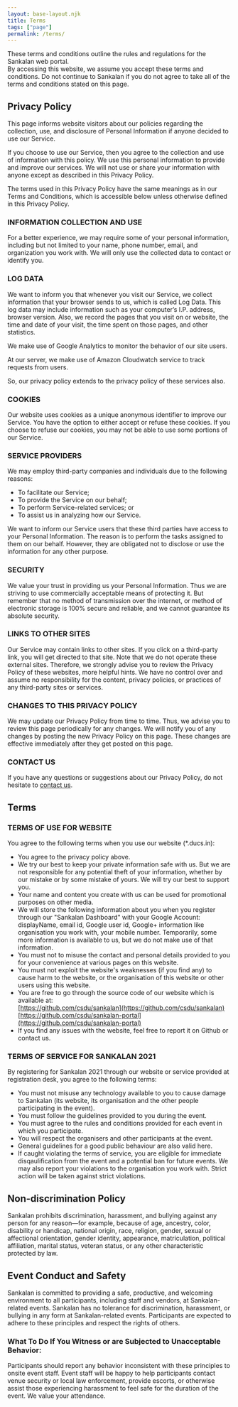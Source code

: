 ```yaml
---
layout: base-layout.njk
title: Terms
tags: ["page"]
permalink: /terms/
---
```


These terms and conditions outline the rules and regulations for the Sankalan web portal. <br />
By accessing this website, we assume you accept these terms and conditions. Do not continue to Sankalan if you do not agree to take all of the terms and conditions stated on this page.

## Privacy Policy

This page informs website visitors about our policies regarding the collection, use, and disclosure of Personal Information if anyone decided to use our Service.

If you choose to use our Service, then you agree to the collection and use of information with this policy. We use this personal information to provide and improve our services. We will not use or share your information with anyone except as described in this Privacy Policy.

The terms used in this Privacy Policy have the same meanings as in our Terms and Conditions, which is accessible below unless otherwise defined in this Privacy Policy.


### INFORMATION COLLECTION AND USE

For a better experience, we may require some of your personal information, including but not limited to your name, phone number, email, and organization you work with. We will only use the collected data to contact or identify you.

### LOG DATA

We want to inform you that whenever you visit our Service, we collect information that your browser sends to us, which is called Log Data. This log data may include information such as your computer’s I.P. address, browser version. Also, we record the pages that you visit on or website, the time and date of your visit, the time spent on those pages, and other statistics.

We make use of Google Analytics to monitor the behavior of our site users.

At our server, we make use of Amazon Cloudwatch service to track requests from users.

So, our privacy policy extends to the privacy policy of these services also.

### COOKIES

Our website uses cookies as a unique anonymous identifier to improve our Service. You have the option to either accept or refuse these cookies. If you choose to refuse our cookies, you may not be able to use some portions of our Service.

### SERVICE PROVIDERS

We may employ third-party companies and individuals due to the following reasons:

- To facilitate our Service;
- To provide the Service on our behalf;
- To perform Service-related services; or
- To assist us in analyzing how our Service.

We want to inform our Service users that these third parties have access to your Personal Information. The reason is to perform the tasks assigned to them on our behalf. However, they are obligated not to disclose or use the information for any other purpose.

### SECURITY

We value your trust in providing us your Personal Information. Thus we are striving to use commercially acceptable means of protecting it. But remember that no method of transmission over the internet, or method of electronic storage is 100% secure and reliable, and we cannot guarantee its absolute security.

### LINKS TO OTHER SITES

Our Service may contain links to other sites. If you click on a third-party link, you will get directed to that site. Note that we do not operate these external sites. Therefore, we strongly advise you to review the Privacy Policy of these websites, more helpful hints. We have no control over and assume no responsibility for the content, privacy policies, or practices of any third-party sites or services.

### CHANGES TO THIS PRIVACY POLICY

We may update our Privacy Policy from time to time. Thus, we advise you to review this page periodically for any changes. We will notify you of any changes by posting the new Privacy Policy on this page. These changes are effective immediately after they get posted on this page.

### CONTACT US

If you have any questions or suggestions about our Privacy Policy, do not hesitate to [contact us](/contact/).

## Terms

### TERMS OF USE FOR WEBSITE

You agree to the following terms when you use our website (*.ducs.in):

- You agree to the privacy policy above.
- We try our best to keep your private information safe with us. But we are not responsible for any potential theft of your information, whether by our mistake or by some mistake of yours. We will try our best to support you.
- Your name and content you create with us can be used for promotional purposes on other media.
- We will store the following information about you when you register through our "Sankalan Dashboard" with your Google Account: displayName, email id, Google user id, Google+ information like organisation you work with, your mobile number. Temporarily, some more information is available to us, but we do not make use of that information.
- You must not to misuse the contact and personal details provided to you for your convenience at various pages on this website.
- You must not exploit the website's weaknesses (if you find any) to cause harm to the website, or the organisation of this website or other users using this website.
- You are free to go through the source code of our website which is available at:  
  [https://github.com/csdu/sankalan](https://github.com/csdu/sankalan)  
  [https://github.com/csdu/sankalan-portal](https://github.com/csdu/sankalan-portal)
- If you find any issues with the website, feel free to report it on Github or contact us.

### TERMS OF SERVICE FOR SANKALAN 2021

By registering for Sankalan 2021 through our website or service provided at registration desk, you agree to the following terms:

- You must not misuse any technology available to you to cause damage to Sankalan (its website, its organisation and the other people participating in the event).
- You must follow the guidelines provided to you during the event.
- You must agree to the rules and conditions provided for each event in which you participate.
- You will respect the organisers and other participants at the event.
- General guidelines for a good public behaviour are also valid here.
- If caught violating the terms of service, you are eligible for immediate disqaulification from the event and a potential ban for future events. We may also report your violations to the organisation you work with. Strict action will be taken against strict violations.

## Non-discrimination Policy
Sankalan prohibits discrimination, harassment, and bullying against any person for any reason—for example, because of age, ancestry, color, disability or handicap, national origin, race, religion, gender, sexual or affectional orientation, gender identity, appearance, matriculation, political affiliation, marital status, veteran status, or any other characteristic protected by law.

## Event Conduct and Safety 
Sankalan is committed to providing a safe, productive, and welcoming environment to all participants, including staff and vendors, at Sankalan-related events. Sankalan has no tolerance for discrimination, harassment, or bullying in any form at Sankalan-related events. Participants are expected to adhere to these principles and respect the rights of others.
  
### What To Do If You Witness or are Subjected to Unacceptable Behavior: 
Participants should report any behavior inconsistent with these principles to onsite event staff. Event staff will be happy to help participants contact venue security or local law enforcement, provide escorts, or otherwise assist those experiencing harassment to feel safe for the duration of the event. We value your attendance.

